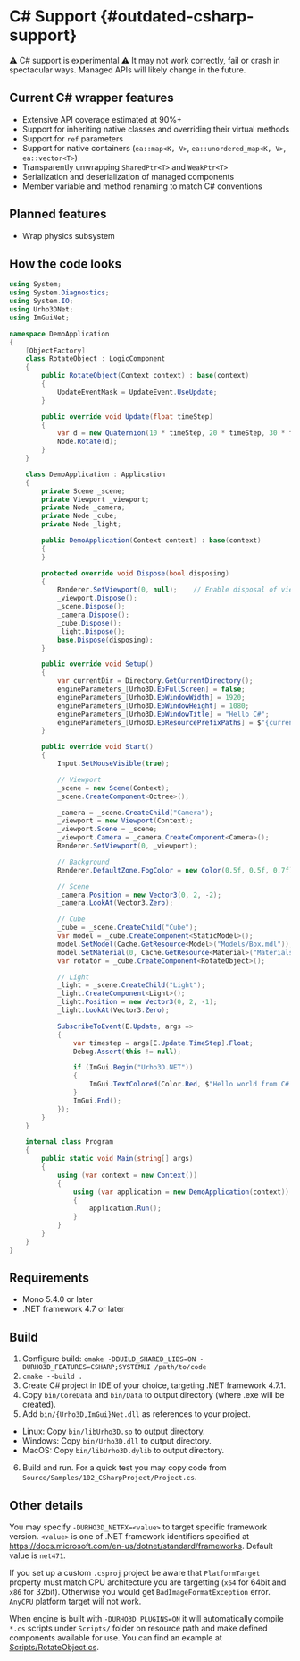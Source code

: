 C# Support {#outdated-csharp-support}
========================================

⚠️ C# support is experimental ⚠️ It may not work correctly, fail or crash in spectacular ways. Managed APIs will likely change in the future.

## Current C# wrapper features

* Extensive API coverage estimated at 90%+
* Support for inheriting native classes and overriding their virtual methods
* Support for `ref` parameters
* Support for native containers (`ea::map<K, V>`, `ea::unordered_map<K, V>`, `ea::vector<T>`)
* Transparently unwrapping `SharedPtr<T>` and `WeakPtr<T>`
* Serialization and deserialization of managed components
* Member variable and method renaming to match C# conventions

## Planned features

* Wrap physics subsystem

## How the code looks

```cs
using System;
using System.Diagnostics;
using System.IO;
using Urho3DNet;
using ImGuiNet;

namespace DemoApplication
{
    [ObjectFactory]
    class RotateObject : LogicComponent
    {
        public RotateObject(Context context) : base(context)
        {
            UpdateEventMask = UpdateEvent.UseUpdate;
        }

        public override void Update(float timeStep)
        {
            var d = new Quaternion(10 * timeStep, 20 * timeStep, 30 * timeStep);
            Node.Rotate(d);
        }
    }

    class DemoApplication : Application
    {
        private Scene _scene;
        private Viewport _viewport;
        private Node _camera;
        private Node _cube;
        private Node _light;

        public DemoApplication(Context context) : base(context)
        {
        }

        protected override void Dispose(bool disposing)
        {
            Renderer.SetViewport(0, null);    // Enable disposal of viewport by making it unreferenced by engine.
            _viewport.Dispose();
            _scene.Dispose();
            _camera.Dispose();
            _cube.Dispose();
            _light.Dispose();
            base.Dispose(disposing);
        }

        public override void Setup()
        {
            var currentDir = Directory.GetCurrentDirectory();
            engineParameters_[Urho3D.EpFullScreen] = false;
            engineParameters_[Urho3D.EpWindowWidth] = 1920;
            engineParameters_[Urho3D.EpWindowHeight] = 1080;
            engineParameters_[Urho3D.EpWindowTitle] = "Hello C#";
            engineParameters_[Urho3D.EpResourcePrefixPaths] = $"{currentDir};{currentDir}/..";
        }

        public override void Start()
        {
            Input.SetMouseVisible(true);

            // Viewport
            _scene = new Scene(Context);
            _scene.CreateComponent<Octree>();

            _camera = _scene.CreateChild("Camera");
            _viewport = new Viewport(Context);
            _viewport.Scene = _scene;
            _viewport.Camera = _camera.CreateComponent<Camera>();
            Renderer.SetViewport(0, _viewport);

            // Background
            Renderer.DefaultZone.FogColor = new Color(0.5f, 0.5f, 0.7f);

            // Scene
            _camera.Position = new Vector3(0, 2, -2);
            _camera.LookAt(Vector3.Zero);

            // Cube
            _cube = _scene.CreateChild("Cube");
            var model = _cube.CreateComponent<StaticModel>();
            model.SetModel(Cache.GetResource<Model>("Models/Box.mdl"));
            model.SetMaterial(0, Cache.GetResource<Material>("Materials/Stone.xml"));
            var rotator = _cube.CreateComponent<RotateObject>();

            // Light
            _light = _scene.CreateChild("Light");
            _light.CreateComponent<Light>();
            _light.Position = new Vector3(0, 2, -1);
            _light.LookAt(Vector3.Zero);

            SubscribeToEvent(E.Update, args =>
            {
                var timestep = args[E.Update.TimeStep].Float;
                Debug.Assert(this != null);

                if (ImGui.Begin("Urho3D.NET"))
                {
                    ImGui.TextColored(Color.Red, $"Hello world from C#.\nFrame time: {timestep}");
                }
                ImGui.End();
            });
        }
    }

    internal class Program
    {
        public static void Main(string[] args)
        {
            using (var context = new Context())
            {
                using (var application = new DemoApplication(context))
                {
                    application.Run();
                }
            }
        }
    }
}
```

## Requirements

* Mono 5.4.0 or later
* .NET framework 4.7 or later

## Build

1. Configure build: `cmake -DBUILD_SHARED_LIBS=ON -DURHO3D_FEATURES=CSHARP;SYSTEMUI /path/to/code`
2. `cmake --build .`
3. Create C# project in IDE of your choice, targeting .NET framework 4.7.1.
4. Copy `bin/CoreData` and `bin/Data` to output directory (where .exe will be created).
5. Add `bin/{Urho3D,ImGui}Net.dll` as references to your project.
  * Linux: Copy `bin/libUrho3D.so` to output directory.
  * Windows: Copy `bin/Urho3D.dll` to output directory.
  * MacOS: Copy `bin/libUrho3D.dylib` to output directory.
6. Build and run. For a quick test you may copy code from `Source/Samples/102_CSharpProject/Project.cs`.

## Other details

You may specify `-DURHO3D_NETFX=<value>` to target specific framework version. `<value>` is one of .NET framework identifiers specified at https://docs.microsoft.com/en-us/dotnet/standard/frameworks. Default value is `net471`.

If you set up a custom `.csproj` project be aware that `PlatformTarget` property must match CPU architecture you are targetting (`x64` for 64bit and `x86` for 32bit). Otherwise you would get `BadImageFormatException` error. `AnyCPU` platform target will not work.

When engine is built with `-DURHO3D_PLUGINS=ON` it will automatically compile `*.cs` scripts under `Scripts/` folder on resource path and make defined components available for use. You can find an example at [Scripts/RotateObject.cs](https://github.com/rokups/rbfx/blob/master/bin/Data/Scripts/RotateObject.cs).